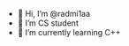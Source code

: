 - 👋 Hi, I’m @radmi1aa
- 👀 I’m CS student
- 🌱 I’m currently learning C++

<!---
radmi1aa/radmi1aa is a ✨ special ✨ repository because its `README.md` (this file) appears on your GitHub profile.
You can click the Preview link to take a look at your changes.
--->
